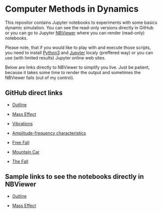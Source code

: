 # Computer Methods in Dynamics

This repositor contains Jupyter notebooks to experiments with some basics dynamic simulation. You can see
the read-only versions directly in GitHub or you can go to Jupyter [NBViewer](https://nbviewer.jupyter.org/) where you can render (read-only)
notebooks. 

Please note, that if you would like to play with and execute those scripts, you need to install [Python3](https://www.python.org/) and [Jupyter](https://jupyter.org/) localy (preffered way) or you can use (with limited results) Jupyter online web sites. 

Below are links directly to NBViewer to simplify you live. Just be patient, because it takes some time to render the output and sometimes the NBViewer fails (out of my control).

## GitHub direct links

* [Outline](https://github.com/St4nin/computermethodsindynamics/blob/main/10_Outline.ipynb)

* [Mass Effect](https://github.com/St4nin/computermethodsindynamics/blob/main/10_00_MassEffect.ipynb)

* [Vibrations](https://github.com//St4nin/computermethodsindynamics/blob/main/10_01_BuzeneKmitani.ipynb)

* [Amplitude-frequency characteristics](https://github.com/St4nin/computermethodsindynamics/blob/main/10_02_AFCharakteristika.ipynb) 

* [Free Fall](https://github.com/St4nin/computermethodsindynamics/blob/main/10_03_FreeFall.ipynb)

* [Mountain Car](https://github.com/St4nin/computermethodsindynamics/blob/main/10_05_MountainCar.ipynb)

* [The Fall](https://github.com/St4nin/computermethodsindynamics/blob/main/10_06_TheFall.ipynb)

## Sample links to see the notebooks directly in NBViewer

* [Outline](https://nbviewer.jupyter.org/github/St4nin/computermethodsindynamics/blob/main/10_Outline.ipynb)

* [Mass Effect](https://nbviewer.jupyter.org/github/St4nin/computermethodsindynamics/blob/main/10_00_MassEffect.ipynb)
